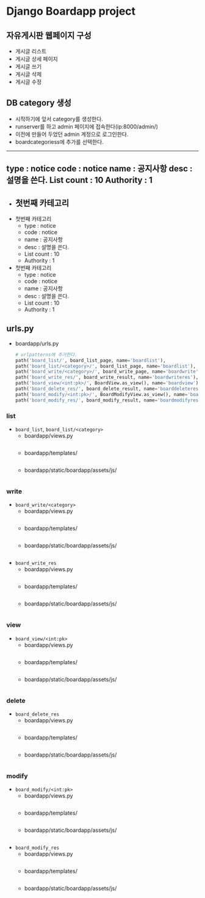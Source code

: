 # Django Boardapp project

## 자유게시판 웹페이지 구성

- 게시글 리스트
- 게시글 상세 페이지
- 게시글 쓰기
- 게시글 삭제
- 게시글 수정

## DB category 생성

- 시작하기에 앞서 category를 생성한다.
- runserver를 하고 admin 페이지에 접속한다(ip:8000/admin/)
- 이전에 만들어 두었던 admin 계정으로 로그인한다.
- boardcategoriess에 추가를 선택한다.

---
type : notice
code : notice
name : 공지사항
desc : 설명을 쓴다.
List count : 10
Authority : 1
---
- 첫번째 카테고리
    - 
- 첫번째 카테고리
    - type : notice
    - code : notice
    - name : 공지사항
    - desc : 설명을 쓴다.
    - List count : 10
    - Authority : 1
- 첫번째 카테고리
    - type : notice
    - code : notice
    - name : 공지사항
    - desc : 설명을 쓴다.
    - List count : 10
    - Authority : 1

## urls.py

- boardapp/urls.py

    ```python
    # urlpatterns에 추가한다.
    path('board_list/', board_list_page, name='boardlist'),
    path('board_list/<category>/', board_list_page, name='boardlist'),
    path('board_write/<category>/', board_write_page, name='boardwrite'),
    path('board_write_res/', board_write_result, name='boardwriteres'),
    path('board_view/<int:pk>/', BoardView.as_view(), name='boardview'),
    path('board_delete_res/', board_delete_result, name='boarddeleteres'),
    path('board_modify/<int:pk>/', BoardModifyView.as_view(), name='boardmodify'),
    path('board_modify_res/', board_modify_result, name='boardmodifyres'),
    ```

### list

- `board_list`, `board_list/<category>`
    - boardapp/views.py
        ```python
        ```
    - boardapp/templates/
        ```html
        ```
    - boardapp/static/boardapp/assets/js/
        ```javascript
        ```

### write

- `board_write/<category>`
    - boardapp/views.py
        ```python
        ```
    - boardapp/templates/
        ```html
        ```
    - boardapp/static/boardapp/assets/js/
        ```javascript
        ```
- `board_write_res`
    - boardapp/views.py
        ```python
        ```
    - boardapp/templates/
        ```html
        ```
    - boardapp/static/boardapp/assets/js/
        ```javascript
        ```

### view

- `board_view/<int:pk>`
    - boardapp/views.py
        ```python
        ```
    - boardapp/templates/
        ```html
        ```
    - boardapp/static/boardapp/assets/js/
        ```javascript
        ```

### delete

- `board_delete_res`
    - boardapp/views.py
        ```python
        ```
    - boardapp/templates/
        ```html
        ```
    - boardapp/static/boardapp/assets/js/
        ```javascript
        ```

### modify

- `board_modify/<int:pk>`
    - boardapp/views.py
        ```python
        ```
    - boardapp/templates/
        ```html
        ```
    - boardapp/static/boardapp/assets/js/
        ```javascript
        ```
- `board_modify_res`
    - boardapp/views.py
        ```python
        ```
    - boardapp/templates/
        ```html
        ```
    - boardapp/static/boardapp/assets/js/
        ```javascript
        ```